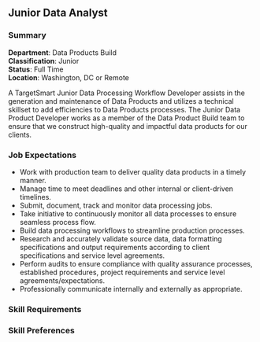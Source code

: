 ## Junior Data Analyst
### Summary
**Department**: Data Products Build
<br>
**Classification**: Junior
<br>
**Status**: Full Time
<br>
**Location**: Washington, DC or Remote
<br>

A TargetSmart Junior Data Processing Workflow Developer assists in the generation and maintenance of Data Products and utilizes a technical skillset to add efficiencies to Data Products processes. The Junior Data Product Developer works as a member of the Data Product Build team to ensure that we construct high-quality and impactful data products for our clients.

### Job Expectations
- Work with production team to deliver quality data products in a timely manner.
- Manage time to meet deadlines and other internal or client-driven timelines.
- Submit, document, track and monitor data processing jobs.
- Take initiative to continuously monitor all data processes to ensure seamless process flow.
- Build data processing workflows to streamline production processes.
- Research and accurately validate source data, data formatting specifications and output requirements according to client specifications and service level agreements.
- Perform audits to ensure compliance with quality assurance processes, established procedures, project requirements and service level agreements/expectations.
- Professionally communicate internally and externally as appropriate.


### Skill Requirements


### Skill Preferences


